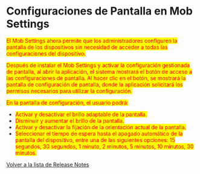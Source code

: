 # Configuraciones de Pantalla en Mob Settings

<mark style="color:red;">El Mob Settings ahora permite que los administradores configuren la pantalla de los dispositivos sin necesidad de acceder a todas las configuraciones del dispositivo.</mark>

<mark style="color:red;">Después de instalar el Mob Settings y activar la configuración gestionada de pantalla, al abrir la aplicación, el sistema mostrará el botón de acceso a las configuraciones de pantalla. Al hacer clic en el botón, se mostrará la pantalla de configuración de pantalla, donde la aplicación solicitará los permisos necesarios para utilizar la configuración.</mark>

<mark style="color:red;">En la pantalla de configuración, el usuario podrá:</mark>

* <mark style="color:red;">Activar y desactivar el brillo adaptable de la pantalla.</mark>
* <mark style="color:red;">Disminuir y aumentar el brillo de la pantalla.</mark>
* <mark style="color:red;">Activar y desactivar la fijación de la orientación actual de la pantalla.</mark>
* <mark style="color:red;">Seleccionar el tiempo de espera hasta el apagado automático de la pantalla del dispositivo, entre una de las siguientes opciones: 15 segundos, 30 segundos, 1 minuto, 2 minutos, 5 minutos, 10 minutos, 30 minutos.</mark>



[Volver a la lista de Release Notes](./)
